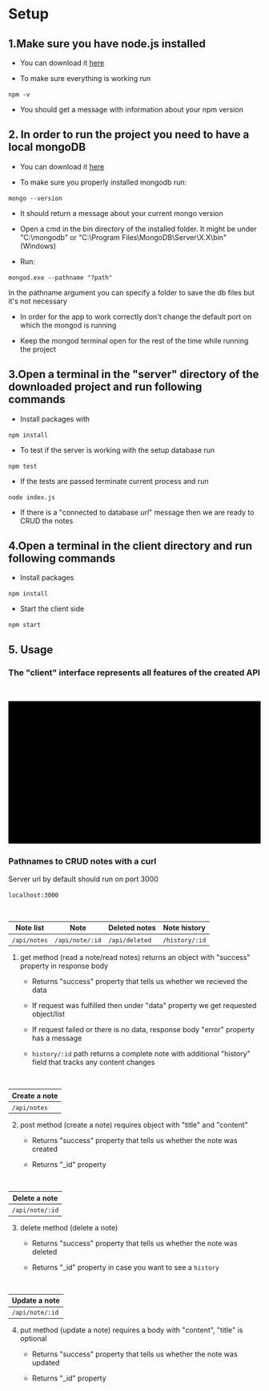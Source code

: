 # Setup

## 1.Make sure you have node.js installed

- You can download it [here](https://nodejs.org/en/download/)

- To make sure everything is working run

 `npm -v`

- You should get a message with information about your npm version

## 2. In order to run the project you need to have a local mongoDB

- You can download it [here](https://www.mongodb.com/try/download/community)

- To make sure you properly installed mongodb run:

 `mongo --version`

- It should return a message about your current mongo version

- Open a cmd in the bin directory of the installed folder.
  It might be under "C:\mongodb" or "C:\Program Files\MongoDB\Server\X.X\bin" (Windows)

- Run:

 `mongod.exe --pathname "?path"`

In the pathname argument you can specify a folder to save the db files but it's not necessary

- In order for the app to work correctly don't change the default port on which the mongod is running

- Keep the mongod terminal open for the rest of the time while running the project

## 3.Open a terminal in the "server" directory of the downloaded project and run following commands

- Install packages with

 `npm install`

- To test if the server is working with the setup database run

 `npm test`

- If the tests are passed terminate current process and run

 `node index.js`

- If there is a "connected to database _url_" message then we are ready to CRUD the notes

## 4.Open a terminal in the client directory and run following commands

- Install packages

`npm install`

- Start the client side

 `npm start`

## 5. Usage

### The "client" interface represents all features of the created API

<br>

![Usage](./images/usage_gif.gif)

### Pathnames to CRUD notes with a curl

Server url by default should run on port 3000

 `localhost:3000`

<br>

| Note list    | Note            | Deleted notes  | Note history   |
| ------------ | --------------- | -------------- | -------------- |
| `/api/notes` | `/api/note/:id` | `/api/deleted` | `/history/:id` |

1. get method (read a note/read notes) returns an object with "success" property in response body

   - Returns "success" property that tells us whether we recieved the data

   - If request was fulfilled then under "data" property we get requested object/list

   - If request failed or there is no data, response body "error" property has a message

   - `history/:id` path returns a complete note with additional "history" field that tracks any content changes

<br>

| Create a note |
| ------------- |
| `/api/notes`  |

2. post method (create a note) requires object with "title" and "content"

   - Returns "success" property that tells us whether the note was created

   - Returns "\_id" property

<br>

| Delete a note   |
| --------------- |
| `/api/note/:id` |

3. delete method (delete a note)

   - Returns "success" property that tells us whether the note was deleted

   - Returns "\_id" property in case you want to see a `history`

<br>

| Update a note   |
| --------------- |
| `/api/note/:id` |

4. put method (update a note) requires a body with "content", "title" is optional

   - Returns "success" property that tells us whether the note was updated

   - Returns "\_id" property
